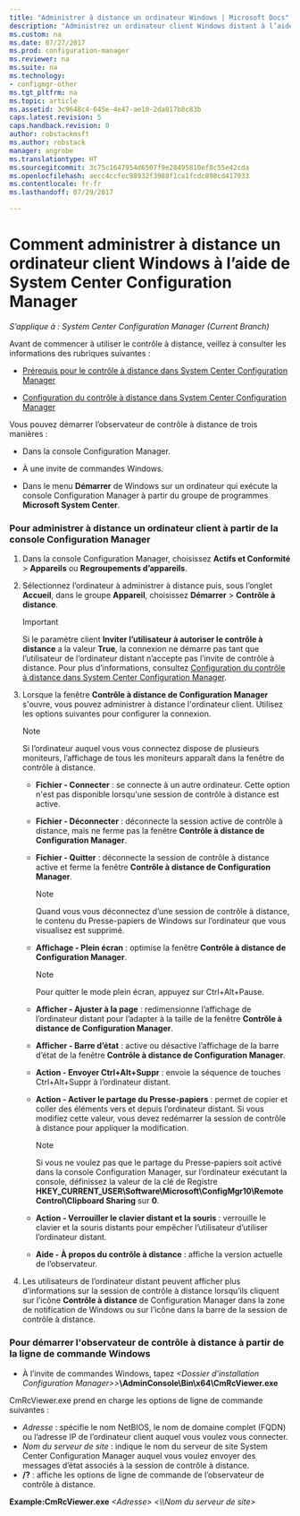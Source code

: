```yaml
---
title: "Administrer à distance un ordinateur Windows | Microsoft Docs"
description: "Administrez un ordinateur client Windows distant à l’aide de System Center Configuration Manager."
ms.custom: na
ms.date: 07/27/2017
ms.prod: configuration-manager
ms.reviewer: na
ms.suite: na
ms.technology:
- configmgr-other
ms.tgt_pltfrm: na
ms.topic: article
ms.assetid: 3c9648c4-645e-4e47-ae10-2da817b8c83b
caps.latest.revision: 5
caps.handback.revision: 0
author: robstackmsft
ms.author: robstack
manager: angrobe
ms.translationtype: HT
ms.sourcegitcommit: 3c75c1647954d6507f9e28495810ef8c55e42cda
ms.openlocfilehash: aecc4ccfec98932f3988f1ca1fcdc898cd417933
ms.contentlocale: fr-fr
ms.lasthandoff: 07/29/2017

---
```

# <a name="how-to-remotely-administer-a-windows-client-computer-by-using-system-center-configuration-manager"></a>Comment administrer à distance un ordinateur client Windows à l’aide de System Center Configuration Manager

*S’applique à : System Center Configuration Manager (Current Branch)*

Avant de commencer à utiliser le contrôle à distance, veillez à consulter les informations des rubriques suivantes :  

-   [Prérequis pour le contrôle à distance dans System Center Configuration Manager](../../../../core/clients/manage/remote-control/prerequisites-for-remote-control.md)  

-   [Configuration du contrôle à distance dans System Center Configuration Manager](../../../../core/clients/manage/remote-control/configuring-remote-control.md)  

Vous pouvez démarrer l’observateur de contrôle à distance de trois manières :  

-   Dans la console Configuration Manager.  

-   À une invite de commandes Windows.  

-   Dans le menu **Démarrer** de Windows sur un ordinateur qui exécute la console Configuration Manager à partir du groupe de programmes **Microsoft System Center**.  

### <a name="to-remotely-administer-a-client-computer-from-the-configuration-manager-console"></a>Pour administrer à distance un ordinateur client à partir de la console Configuration Manager  

1.  Dans la console Configuration Manager, choisissez **Actifs et Conformité** > **Appareils** ou **Regroupements d’appareils**.  

3.  Sélectionnez l’ordinateur à administrer à distance puis, sous l’onglet **Accueil**, dans le groupe **Appareil**, choisissez **Démarrer** > **Contrôle à distance**.  

    > [!IMPORTANT]  
    >  Si le paramètre client **Inviter l’utilisateur à autoriser le contrôle à distance** a la valeur **True**, la connexion ne démarre pas tant que l’utilisateur de l’ordinateur distant n’accepte pas l’invite de contrôle à distance. Pour plus d’informations, consultez [Configuration du contrôle à distance dans System Center Configuration Manager](../../../../core/clients/manage/remote-control/configuring-remote-control.md).  

4.  Lorsque la fenêtre **Contrôle à distance de Configuration Manager** s'ouvre, vous pouvez administrer à distance l'ordinateur client. Utilisez les options suivantes pour configurer la connexion.  

    > [!NOTE]  
    >  Si l’ordinateur auquel vous vous connectez dispose de plusieurs moniteurs, l’affichage de tous les moniteurs apparaît dans la fenêtre de contrôle à distance.  

    -   **Fichier - Connecter** : se connecte à un autre ordinateur. Cette option n'est pas disponible lorsqu'une session de contrôle à distance est active.  

    -   **Fichier - Déconnecter** : déconnecte la session active de contrôle à distance, mais ne ferme pas la fenêtre **Contrôle à distance de Configuration Manager**.  

    -   **Fichier - Quitter** : déconnecte la session de contrôle à distance active et ferme la fenêtre **Contrôle à distance de Configuration Manager**.  

        > [!NOTE]  
        >  Quand vous vous déconnectez d’une session de contrôle à distance, le contenu du Presse-papiers de Windows sur l’ordinateur que vous visualisez est supprimé.  

    -   **Affichage - Plein écran** : optimise la fenêtre **Contrôle à distance de Configuration Manager**.  

        > [!NOTE]  
        >  Pour quitter le mode plein écran, appuyez sur Ctrl+Alt+Pause.  

    -   **Afficher - Ajuster à la page** : redimensionne l’affichage de l’ordinateur distant pour l’adapter à la taille de la fenêtre **Contrôle à distance de Configuration Manager**.  

    -   **Afficher - Barre d’état** : active ou désactive l’affichage de la barre d’état de la fenêtre **Contrôle à distance de Configuration Manager**.  

    -   **Action - Envoyer Ctrl+Alt+Suppr** : envoie la séquence de touches Ctrl+Alt+Suppr à l’ordinateur distant.  

    -   **Action - Activer le partage du Presse-papiers** : permet de copier et coller des éléments vers et depuis l’ordinateur distant. Si vous modifiez cette valeur, vous devez redémarrer la session de contrôle à distance pour appliquer la modification.  

        > [!NOTE]  
        >  Si vous ne voulez pas que le partage du Presse-papiers soit activé dans la console Configuration Manager, sur l’ordinateur exécutant la console, définissez la valeur de la clé de Registre **HKEY_CURRENT_USER\Software\Microsoft\ConfigMgr10\Remote Control\Clipboard Sharing** sur **0**.  

    -   **Action - Verrouiller le clavier distant et la souris** : verrouille le clavier et la souris distants pour empêcher l’utilisateur d’utiliser l’ordinateur distant.  

    -   **Aide - À propos du contrôle à distance** : affiche la version actuelle de l’observateur.  

5.  Les utilisateurs de l’ordinateur distant peuvent afficher plus d’informations sur la session de contrôle à distance lorsqu’ils cliquent sur l’icône **Contrôle à distance** de Configuration Manager dans la zone de notification de Windows ou sur l’icône dans la barre de la session de contrôle à distance.  

### <a name="to-start-the-remote-control-viewer-from-the-windows-command-line"></a>Pour démarrer l'observateur de contrôle à distance à partir de la ligne de commande Windows  

-   À l’invite de commandes Windows, tapez *<Dossier d’installation Configuration Manager>\>***\AdminConsole\Bin\x64\CmRcViewer.exe**  

CmRcViewer.exe prend en charge les options de ligne de commande suivantes :  

- *Adresse* : spécifie le nom NetBIOS, le nom de domaine complet (FQDN) ou l’adresse IP de l’ordinateur client auquel vous voulez vous connecter.
- *Nom du serveur de site* : indique le nom du serveur de site System Center Configuration Manager auquel vous voulez envoyer des messages d’état associés à la session de contrôle à distance.
- **/?** : affiche les options de ligne de commande de l’observateur de contrôle à distance.  
     
**Example:CmRcViewer.exe** *<Adresse\>* *<\\\Nom du serveur de site>*  

